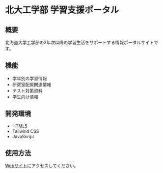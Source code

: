 # 北大工学部 学習支援ポータル

## 概要
北海道大学工学部の2年次以降の学習生活をサポートする情報ポータルサイトです。

## 機能
- 学年別の学習情報
- 研究室配属関連情報
- テスト対策資料
- 学生向け情報

## 開発環境
- HTML5
- Tailwind CSS
- JavaScript

## 使用方法
[Webサイト](https://あなたのユーザー名.github.io/hokudai-engineering-support)にアクセスしてください。